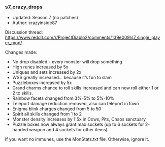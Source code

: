 ### s7_crazy_drops

* Updated: Season 7 (no patches)
* Author: crazyinside87

Discussion thread: https://www.reddit.com/r/ProjectDiablo2/comments/139e009/s7_single_player_mod/

Changes made:
* No drop disabled - every monster will drop something
* High runes increased by 5x
* Uniques and sets increased by 2x
* WSS greatly increased… because it’s fun to slam
* Puzzleboxes increased by 5x
* Grand charms chance to roll skills increased and can now roll either 1 or 2 to skills.
* Rainbow facets changed from 3%-5% to 5%-10%
* Teleport damage reduction removed, also can teleport in town
* Enigma blink charges changed from 5 to 50
* Spirit all skills changed from 1 to 2
* Monster density increases by 1.5x in Cows, Pits, Chaos sanctuary
* Puzzle boxes now always grant max sockets (up to 6 sockets for 2-handed weapon and 4 sockets for other items)

If you want no immunes, use the MonStats.txt file. Otherwise, ignore it.